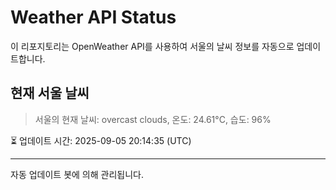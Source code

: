 
# Weather API Status

이 리포지토리는 OpenWeather API를 사용하여 서울의 날씨 정보를 자동으로 업데이트합니다.

## 현재 서울 날씨
> 서울의 현재 날씨: overcast clouds, 온도: 24.61°C, 습도: 96%

⏳ 업데이트 시간: 2025-09-05 20:14:35 (UTC)

---
자동 업데이트 봇에 의해 관리됩니다.

